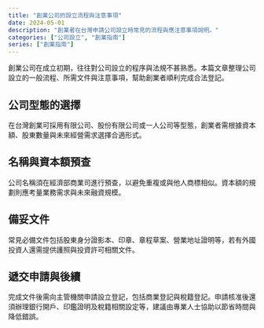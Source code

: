 ```yaml
---
title: "創業公司的設立流程與注意事項"
date: 2024-05-01
description: "創業者在台灣申請公司設立時常見的流程與應注意事項說明。"
categories: ["公司設立", "創業指南"]
series: ["創業指南"]
---
```


創業公司在成立初期，往往對公司設立的程序與法規不甚熟悉。本篇文章整理公司設立的一般流程、所需文件與注意事項，幫助創業者順利完成合法登記。

## 公司型態的選擇

在台灣創業可採用有限公司、股份有限公司或一人公司等型態，創業者需根據資本額、股東數量與未來經營需求選擇合適形式。

## 名稱與資本額預查

公司名稱須在經濟部商業司進行預查，以避免重複或與他人商標相似。資本額的規劃則應考量業務需求與未來融資規模。

## 備妥文件

常見必備文件包括股東身分證影本、印章、章程草案、營業地址證明等，若有外國投資人還需提供護照與投資許可相關文件。

## 遞交申請與後續

完成文件後需向主管機關申請設立登記，包括商業登記與稅籍登記。申請核准後還須辦理銀行開戶、印鑑證明及稅籍相關設定等，建議由專業人士協助以節省時間與降低錯誤。
